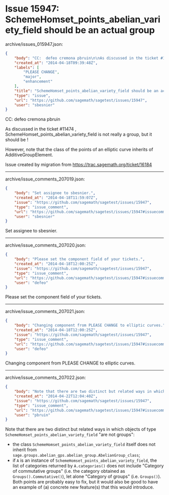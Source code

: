 # Issue 15947: SchemeHomset_points_abelian_variety_field should be an actual group

archive/issues_015947.json:
```json
{
    "body": "CC:  defeo cremona pbruin\n\nAs discussed in the ticket #11474 , SchemeHomset_points_abelian_variety_field is not really a group, but it should be !\n\nHowever, note that the class of the points of an elliptic curve inherits of AdditiveGroupElement.\n\nIssue created by migration from https://trac.sagemath.org/ticket/16184\n\n",
    "created_at": "2014-04-18T09:39:48Z",
    "labels": [
        "PLEASE CHANGE",
        "major",
        "enhancement"
    ],
    "title": "SchemeHomset_points_abelian_variety_field should be an actual group",
    "type": "issue",
    "url": "https://github.com/sagemath/sagetest/issues/15947",
    "user": "sbesnier"
}
```
CC:  defeo cremona pbruin

As discussed in the ticket #11474 , SchemeHomset_points_abelian_variety_field is not really a group, but it should be !

However, note that the class of the points of an elliptic curve inherits of AdditiveGroupElement.

Issue created by migration from https://trac.sagemath.org/ticket/16184





---

archive/issue_comments_207019.json:
```json
{
    "body": "Set assignee to sbesnier.",
    "created_at": "2014-04-18T11:59:07Z",
    "issue": "https://github.com/sagemath/sagetest/issues/15947",
    "type": "issue_comment",
    "url": "https://github.com/sagemath/sagetest/issues/15947#issuecomment-207019",
    "user": "sbesnier"
}
```

Set assignee to sbesnier.



---

archive/issue_comments_207020.json:
```json
{
    "body": "Please set the component field of your tickets.",
    "created_at": "2014-04-18T12:00:25Z",
    "issue": "https://github.com/sagemath/sagetest/issues/15947",
    "type": "issue_comment",
    "url": "https://github.com/sagemath/sagetest/issues/15947#issuecomment-207020",
    "user": "defeo"
}
```

Please set the component field of your tickets.



---

archive/issue_comments_207021.json:
```json
{
    "body": "Changing component from PLEASE CHANGE to elliptic curves.",
    "created_at": "2014-04-18T12:00:25Z",
    "issue": "https://github.com/sagemath/sagetest/issues/15947",
    "type": "issue_comment",
    "url": "https://github.com/sagemath/sagetest/issues/15947#issuecomment-207021",
    "user": "defeo"
}
```

Changing component from PLEASE CHANGE to elliptic curves.



---

archive/issue_comments_207022.json:
```json
{
    "body": "Note that there are two distinct but related ways in which objects of type `SchemeHomset_points_abelian_variety_field` \"are not groups\":\n- the class `SchemeHomset_points_abelian_variety_field` itself does not inherit from `sage.groups.abelian_gps.abelian_group.AbelianGroup_class`;\n- if `A` is an instance of `SchemeHomset_points_abelian_variety_field`, the list of categories returned by `A.categories()` does not include \"Category of commutative groups\" (i.e. the category obtained as `Groups().Commutative()`), let alone \"Category of groups\" (i.e. `Groups()`).\nBoth points are probably easy to fix, but it would also be good to have an example of (a) concrete new feature(s) that this would introduce.",
    "created_at": "2014-04-22T12:04:40Z",
    "issue": "https://github.com/sagemath/sagetest/issues/15947",
    "type": "issue_comment",
    "url": "https://github.com/sagemath/sagetest/issues/15947#issuecomment-207022",
    "user": "pbruin"
}
```

Note that there are two distinct but related ways in which objects of type `SchemeHomset_points_abelian_variety_field` "are not groups":
- the class `SchemeHomset_points_abelian_variety_field` itself does not inherit from `sage.groups.abelian_gps.abelian_group.AbelianGroup_class`;
- if `A` is an instance of `SchemeHomset_points_abelian_variety_field`, the list of categories returned by `A.categories()` does not include "Category of commutative groups" (i.e. the category obtained as `Groups().Commutative()`), let alone "Category of groups" (i.e. `Groups()`).
Both points are probably easy to fix, but it would also be good to have an example of (a) concrete new feature(s) that this would introduce.
